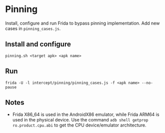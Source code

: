 # Pinning

Install, configure and run Frida to bypass pinning implementation. Add new cases in `pinning_cases.js`.

## Install and configure
```
pinning.sh <target apk> <apk name>

```

## Run
```
frida -U -l intercept/pinning/pinning_cases.js -f <apk name> --no-pause

```

## Notes

- Frida X86_64 is used in the AndroidX86 emulator, while Frida ARM64 is used in the physical device. Use the command `adb shell getprop ro.product.cpu.abi` to get the CPU device/emulator architecture.
